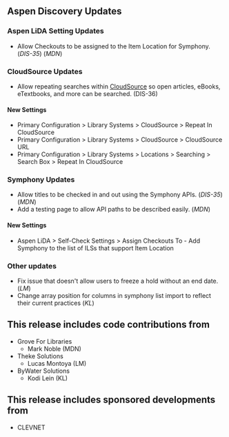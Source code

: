 ## Aspen Discovery Updates
### Aspen LiDA Setting Updates
- Allow Checkouts to be assigned to the Item Location for Symphony. (*DIS-35*) (*MDN*)

### CloudSource Updates
- Allow repeating searches within [CloudSource](https://cloudsource.net) so open articles, eBooks, eTextbooks, and more can be searched. (DIS-36)

<div markdown="1" class="settings">

#### New Settings
- Primary Configuration > Library Systems > CloudSource > Repeat In CloudSource
- Primary Configuration > Library Systems > CloudSource > CloudSource URL
- Primary Configuration > Library Systems > Locations > Searching > Search Box > Repeat In CloudSource
</div>

### Symphony Updates
- Allow titles to be checked in and out using the Symphony APIs. (*DIS-35*) (*MDN*)
- Add a testing page to allow API paths to be described easily. (*MDN*)

<div markdown="1" class="settings">

#### New Settings
- Aspen LiDA > Self-Check Settings > Assign Checkouts To - Add Symphony to the list of ILSs that support Item Location

</div>

### Other updates
- Fix issue that doesn't allow users to freeze a hold without an end date. (*LM*)
- Change array position for columns in symphony list import to reflect their current practices (*KL*)

## This release includes code contributions from
- Grove For Libraries 
  - Mark Noble (MDN)
- Theke Solutions 
  - Lucas Montoya (LM)
- ByWater Solutions 
  - Kodi Lein (KL)

## This release includes sponsored developments from
- CLEVNET